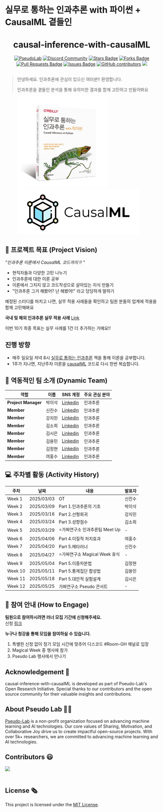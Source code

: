 # 실무로 통하는 인과추론 with 파이썬 + CausalML 곁들인

<h1 align="center"> causal-inference-with-causalML </h1>

<div align="center">
<a href="https://pseudo-lab.com"><img src="https://img.shields.io/badge/PseudoLab-S10-3776AB" alt="PseudoLab"/></a>
<a href="https://discord.gg/EPurkHVtp2"><img src="https://img.shields.io/badge/Discord-BF40BF" alt="Discord Community"/></a>
<a href="https://github.com/Pseudo-Lab/10th-template/stargazers"><img src="https://img.shields.io/github/stars/Pseudo-Lab/10th-template" alt="Stars Badge"/></a>
<a href="https://github.com/Pseudo-Lab/10th-template/network/members"><img src="https://img.shields.io/github/forks/Pseudo-Lab/10th-template" alt="Forks Badge"/></a>
<a href="https://github.com/Pseudo-Lab/10th-template/pulls"><img src="https://img.shields.io/github/issues-pr/Pseudo-Lab/10th-template" alt="Pull Requests Badge"/></a>
<a href="https://github.com/Pseudo-Lab/10th-template/issues"><img src="https://img.shields.io/github/issues/Pseudo-Lab/10th-template" alt="Issues Badge"/></a>
<a href="https://github.com/Pseudo-Lab/10th-template/graphs/contributors"><img alt="GitHub contributors" src="https://img.shields.io/github/contributors/Pseudo-Lab/10th-template?color=2b9348"></a>
<a href="https://hits.seeyoufarm.com"><img src="https://hits.seeyoufarm.com/api/count/incr/badge.svg?url=https://github.com/CausalInferenceLab/causal-inference-with-causalML&count_bg=%2379C83D&title_bg=%23555555&icon=&icon_color=%23E7E7E7&title=hits&edge_flat=false"/></a>
</div>
<br>

<!-- sheilds: https://shields.io/ -->
<!-- hits badge: https://hits.seeyoufarm.com/ -->

> 안녕하세요. 인과추론에 관심이 있으신 여러분!! 환영합니다.
>
> 인과추론을 곁들인 분석을 통해 유의미한 결과를 함께 고민하고 만들어봐요

<figure class="half">  
    <a href="https://product.kyobobook.co.kr/detail/S000212577153"><img src = "/src/book_img.jpg" width="300" height="300" ></a> 
    <a href="https://github.com/uber/causalml"><img src = "/src/causalml_logo.png" width="400" height="150"></a>
</figure>





## 🌟 프로젝트 목표 (Project Vision)
_"인과추론 이론에서 CausalML 코드까지 !! "_  
- 현직자들과 다양한 고민 나누기
- 인과추론에 대한 이론 공부
- 이론에서 그치지 않고 코드작성으로 살아있는 지식 만들기
- "인과추론 그거 해봤어? 난 해봤어!" 라고 당당하게 말하기

예정된 스터디를 마치고 나면, 실무 적용 사례들을 확인하고 팀원 분들의 업계에 적용을 함께 고민해봐요

**국내 및 해외 인과추론 실무 적용 사례** [Link](https://github.com/CausalInferenceLab/Experimentation-platform-materials)

이번 10기 최종 목표는 실무 사례를 1건 더 추가하는 거예요!!

## 진행 방향
- 매주 일요일 저녁 8시 [실무로 통하는 인과추론](https://product.kyobobook.co.kr/detail/S000212577153) 책을 통해 이론을 공부합니다.
- 1주가 지나면, 지난주차 이론을 [causalML](https://github.com/uber/causalml) 코드로 다시 한번 복습합니다.
  


## 🧑 역동적인 팀 소개 (Dynamic Team)

| 역할          | 이름 |  SNS 계정                                                                 | 주요 관심 분야                          |
|---------------|------|-----------------------------------------------------------------------|----------------------------------------|
| **Project Manager** | 박이삭 | [Linkedin](https://www.linkedin.com/in/%EC%9D%B4%EC%82%AD-%EB%B0%95-75a7a916a/) | 인과추론              |
| **Member** | 신진수 | [Linkedin](https://www.linkedin.com/in/jinsoo-shin-436060162/) | 인과추론                  |
| **Member** | 강지민 | [Linkedin](https://www.linkedin.com/in/jiminkangda/) | 인과추론                  |
| **Member** | 김소희 | [Linkedin](https://www.linkedin.com/in/sohee-kim-9460b6113/)  | 인과추론                  |
| **Member** | 김시은 | [Linkedin](https://www.linkedin.com/in/%EC%8B%9C%EC%9D%80-%EA%B9%80-4a9bb6206/) | 인과추론                  |
| **Member** | 김용민 | [Linkedin](https://www.linkedin.com/in/kimyongmin/) | 인과추론                  |
| **Member** | 김정현 | [Linkedin](https://www.linkedin.com/in/%EC%A0%95%ED%98%84-%EA%B9%80-883a442b2/) | 인과추론                  |
| **Member** | 여홍수 |  [Linkedin](https://www.linkedin.com/in/hongsu-yea-457b33319/)  | 인과추론                  |







## 💻 주차별 활동 (Activity History)

| 주차 | 날짜 | 내용 | 발표자 | 
| ---- | -------- | -------------------------------------- | ------------ |
| Week 1 | 2025/03/03 | OT       | 신진수     |
| Week 2 | 2025/03/09 |  Part 1.인과추론의 기초 | 박이삭 | 
| Week 3 | 2025/03/16 |  Part 2.선형회귀 | 강지민 | 
| Week 4 | 2025/03/24 |  Part 3.성향점수 | 김소희 | 
| Week 5 | 2025/03/29 | ⭐가짜연구소 인과추론팀 Meet Up | - |
| Week 6 | 2025/04/06 |  Part 4.이질적 처치효과 | 여홍수 | 
| Week 7 | 2025/04/20 |  Part 5.메타러너 | 신진수 | 
| Week 8 | 2025/04/27 |  ⭐가짜연구소 Magical Week 휴식 | - |
| Week 9 | 2025/05/04 |  Part 5.이중차분법 | 김정현 | 
| Week 10 | 2025/05/11 |  Part 5.통제집단 합성법 | 김용민 | 
| Week 11 | 2025/05/18 |  Part 5.대안적 실험설계 | 김시은 | 
| Week 12 | 2025/05/25 |  가짜연구소 Pseudo 콘서트| - | 





## 🌱 참여 안내 (How to Engage)
**팀원으로 참여하시려면 러너 모집 기간에 신청해주세요.**  
신청 [링크](https://pseudo-lab.com/19c963ffa3ee81a2bcacebc7ef2c30d7) 

**누구나 청강을 통해 모임을 참여하실 수 있습니다.**  
1. 특별한 신청 없이 정기 모임 시간에 맞추어 디스코드 #Room-GH 채널로 입장
2. Magical Week 중 행사에 참가
3. Pseudo Lab 행사에서 만나기

## Acknowledgement 🙏

causal-inference-with-causalML is developed as part of Pseudo-Lab's Open Research Initiative. Special thanks to our contributors and the open source community for their valuable insights and contributions.

## About Pseudo Lab 👋🏼</h2>

[Pseudo-Lab](https://pseudo-lab.com/) is a non-profit organization focused on advancing machine learning and AI technologies. Our core values of Sharing, Motivation, and Collaborative Joy drive us to create impactful open-source projects. With over 5k+ researchers, we are committed to advancing machine learning and AI technologies.

<h2>Contributors 😃</h2>
<a href="https://github.com/Pseudo-Lab/10th-template/graphs/contributors">
  <img src="https://contrib.rocks/image?repo=Pseudo-Lab/10th-template" />
</a>
<br><br>

<h2>License 🗞</h2>

This project is licensed under the [MIT License](https://opensource.org/licenses/MIT).

